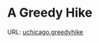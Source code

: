 # A Greedy Hike
URL: [uchicago.greedyhike](https://uchicago.kattis.com/problems/uchicago.greedyhike)